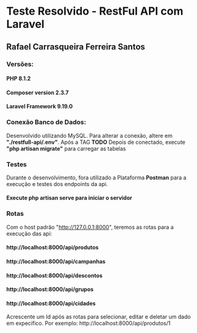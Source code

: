 # Teste Resolvido - RestFul API com Laravel

## Rafael Carrasqueira Ferreira Santos

### Versões:

#### PHP 8.1.2
#### Composer version 2.3.7
#### Laravel Framework 9.19.0

### Conexão Banco de Dados:

Desenvolvido utilizando MySQL.
Para alterar a conexão, altere em **"./restfull-api/.env"**. Após a TAG **TODO**
Depois de conectado, execute **"php artisan migrate"** para carregar as tabelas

### Testes

Durante o desenvolvimento, fora utilizado a Plataforma **Postman** para a execução e testes dos endpoints da api.

#### Execute **php artisan serve** para iniciar o servidor

### Rotas

Com o host padrão "http://127.0.0.1:8000", teremos as rotas para a execução das api:

#### http://localhost:8000/api/produtos
#### http://localhost:8000/api/campanhas
#### http://localhost:8000/api/descontos
#### http://localhost:8000/api/grupos
#### http://localhost:8000/api/cidades

Acrescente um Id após as rotas para selecionar, editar e deletar um dado em expecífico.
Por exemplo: 
http://localhost:8000/api/produtos/1

